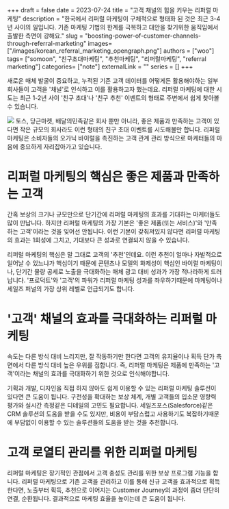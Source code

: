 +++ 
draft = false
date = 2023-07-24
title = "고객 채널의 힘을 키우는 리퍼럴 마케팅"
description = "한국에서 리퍼럴 마케팅이 구체적으로 형태화 된 것은 최근 3-4년 사이의 일입니다. 기존 마케팅 기법의 한계를 극복하고 대안을 찾기위한 움직임에서 출발한 측면이 강해요."
slug = "boosting-power-of-customer-channels-through-referral-marketing"
images= ["/images/korean_referral_marketing_opengraph.png"]
authors = ["woo"]
tags= ["somoon", "친구초대마케팅", "추천마케팅", "리퍼럴마케팅", "referral marketing"]
categories= ["note"]
externalLink = ""
series = []
+++


새로운 매체 발굴이 중요하고, 누적된 기존 고객 데이터를 어떻게든 활용해야하는 일부 회사들이 고객을 '채널'로 인식하고 이를 활용하고자 했는데요.  리퍼럴 마케팅에 대한 시도는 최근 1-2년 사이 '친구 초대'나 '친구 추천' 이벤트의 형태로 주변에서 쉽게 찾아볼 수 있습니다. 

![](/images/korean_referral_marketing.png)
토스, 당근마켓, 배달의민족같은 회사 뿐만 아니라, 좋은 제품과 만족하는 고객이 있다면 작은 규모의 회사라도 이런 형태의 친구 초대 이벤트를 시도해볼만 합니다. 리퍼럴 마케팅은 소비자들의 오가닉 바이럴을 촉진하는 고객 관계 관리 방식으로 마케터들의 마음에 중요하게 자리잡아가고 있습니다.

# 리퍼럴 마케팅의 핵심은 좋은 제품과 만족하는 고객
간혹 보상의 크기나 규모만으로 단기간에 리퍼럴 마케팅의 효과를 기대하는 마케터들도 많이 만납니다. 하지만 리퍼럴 마케팅의 가장 기본은 '좋은 제품(또는 서비스)'와 '만족하는 고객'이라는 것을 잊어선 안됩니다. 이런 기본이 갖춰져있지 않다면 리퍼럴 마케팅의 효과는 1회성에 그치고, 기대보다 큰 성과로 연결되지 않을 수 있습니다. 

리퍼럴 마케팅의 핵심은 말 그대로 고객의 '추천'인데요. 이런 추천이 얼마나 자발적으로 일어날 수 있느냐가 핵심이기 때문에 콘텐츠나 모델의 화제성이 핵심인 바이럴 마케팅이나, 단기간 물량 공세로 노출을 극대화하는 매체 광고 대비 성과가 가장 적나라하게 드러납니다. '프로덕트'와 '고객'의 파워가 리퍼럴 마케팅 성과를 좌우하기때문에 마케팅이나 세일즈 퍼널의 가장 상위 레벨로 언급되기도 합니다.

# '고객' 채널의 효과를 극대화하는 리퍼럴 마케팅
속도는 다른 방식 대비 느리지만, 잘 작동하기만 한다면 고객의 유지율이나 획득 단가 측면에서 다른 방식 대비 높은 우위를 점합니다. 즉, 리퍼럴 마케팅은 제품에 만족하는 '고객'이라는 채널의 효과를 극대화하기 위한 것으로 인식해야합니다.

기획과 개발, 디자인을 직접 하지 않아도 쉽게 이용할 수 있는 리퍼럴 마케팅 솔루션이 있다면 큰 도움이 됩니다.  구전성을 확대하는 보상 체계, 개별 고객들의 입소문 영향력 평가와 실시간 측정같은 디테일의 고민도 필요합니다. 세일즈포스(Salesforce)같은 CRM 솔루션의 도움을 받을 수도 있지만, 비용이 부담스럽고 사용하기도 복잡하기때문에 부담없이 이용할 수 있는 솔루션들의 도움을 받는 것을 추천합니다. 

# 고객 로열티 관리를 위한 리퍼럴 마케팅
리퍼럴 마케팅은 장기적인 관점에서 고객 충성도 관리를 위한 보상 프로그램 기능을 합니다. 리퍼럴 마케팅으로 기존 고객을 관리하고 이를 통해 신규 고객을 효과적으로 획득한다면, 노출부터 획득, 추천으로 이어지는 Customer Journey의 과정이 좀더 단단히 연결, 순환됩니다. 결과적으로 마케팅 효율을 높이는데 큰 도움이 됩니다.

<!-- </p><hr><p>리퍼럴 마케팅으로 고객 획득과 관리를 시작하고 싶으신가요?  <a href="https://somoon.io" rel="noreferrer">Somoon</a>은 그 어떤 마케팅 채널보다 '고객' 채널의 힘을 믿는 리퍼럴 마케팅 솔루션입니다. 쉽고 간단한 친구 초대 프로그램으로 리퍼럴 마케팅을 시작하고 고객 채널의 힘을 키우세요. </p><div class="kg-card kg-button-card kg-align-left"><a href="https://tally.so#tally-open=waex9Z&amp;tally-layout=modal&amp;tally-emoji-text=📩&amp;tally-emoji-animation=wave" class="kg-btn kg-btn-accent">문의 남기기</a></div> -->